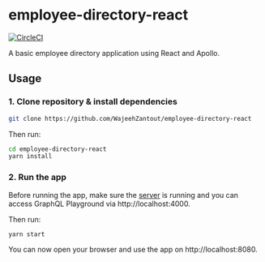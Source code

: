 # employee-directory-react

[![CircleCI](https://circleci.com/gh/WajeehZantout/employee-directory-react.svg?style=svg)](https://circleci.com/gh/WajeehZantout/employee-directory-react)

A basic employee directory application using React and Apollo.

## Usage

### 1. Clone repository & install dependencies

```sh
git clone https://github.com/WajeehZantout/employee-directory-react
```

Then run:

```sh
cd employee-directory-react
yarn install
```

### 2. Run the app

Before running the app, make sure the [server](https://github.com/WajeehZantout/employee-directory-node) is running and you can access GraphQL Playground via http://localhost:4000.

Then run:

```sh
yarn start
```

You can now open your browser and use the app on http://localhost:8080.
